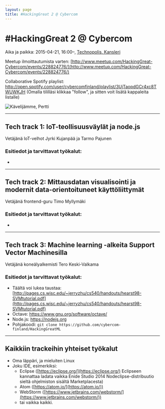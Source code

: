 ```yaml
---
layout: page
title: #HackingGreat 2 @ Cybercom
---
```


# \#HackingGreat 2 @ Cybercom
Aika ja paikka: 2015-04-21, 16:00–, [Technopolis, Kansleri](http://www.technopolis.fi/kokoustilat/tampere/yliopistonrinne/kalevantie-2-kansleri/)

Meetup ilmoittautumista varten: [http://www.meetup.com/HackingGreat-Cybercom/events/228824776/](http://www.meetup.com/HackingGreat-Cybercom/events/228824776/)

Collaborative Spotify playlist: http://open.spotify.com/user/cybercomfinland/playlist/3UjTaopdGCr4xc8TWUWKJH
(Omalla tililläsi klikkaa "follow", ja sitten voit lisätä kappaleita listalle)

![Kävelijämme, Pertti](https://pbs.twimg.com/media/CQKs2NtUAAA7XrZ.jpg:medium "Kävelijämme, Pertti")

---

## Tech track 1: IoT-teollisuusväylät ja node.js
Vetäjänä IoT-velhot Jyrki Kujanpää ja Tarmo Pajunen

### Esitiedot ja tarvittavat työkalut:
* 

---

## Tech track 2: Mittausdatan visualisointi ja modernit data-orientoituneet käyttöliittymät
Vetäjänä frontend-guru Timo Myllymäki

### Esitiedot ja tarvittavat työkalut:
* 

---

## Tech track 3: Machine learning -alkeita Support Vector Machinesilla
Vetäjänä koneälyalkemisti Tero Keski-Valkama

### Esitiedot ja tarvittavat työkalut:
* Täältä voi lukea taustaa: [http://pages.cs.wisc.edu/~jerryzhu/cs540/handouts/hearst98-SVMtutorial.pdf](http://pages.cs.wisc.edu/~jerryzhu/cs540/handouts/hearst98-SVMtutorial.pdf)
* Octave: https://www.gnu.org/software/octave/
* Node.js: https://nodejs.org
* Pohjakoodi: `git clone https://github.com/cybercom-finland/HackingGreatML`

---

## Kaikkiin trackeihin yhteiset työkalut
* Oma läppäri, ja mieluiten Linux
* Joku IDE, esimerkiksi:
  * Eclipse ([https://eclipse.org/](https://eclipse.org/) Eclipseen kannattaa ladata vaikka Enide Studio 2014 Nodeclipse-distribuutio sieltä ohjelmiston sisältä Marketplacesta)
  * Atom ([https://atom.io/](https://atom.io/))
  * WebStorm ([https://www.jetbrains.com/webstorm/](https://www.jetbrains.com/webstorm/))
  * tai vaikka kaikki.
